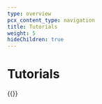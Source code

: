 ```yaml
---
type: overview
pcx_content_type: navigation
title: Tutorials
weight: 5
hideChildren: true
---
```


# Tutorials

{{<tutorial-listing>}}